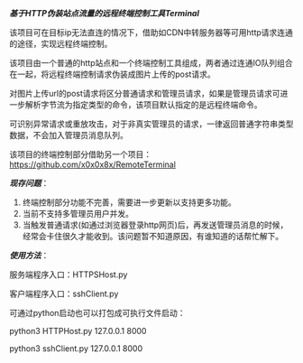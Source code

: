 ***基于HTTP伪装站点流量的远程终端控制工具Terminal***

该项目可在目标ip无法直连的情况下，借助如CDN中转服务器等可用http请求连通的途径，实现远程终端控制。

该项目由一个普通的http站点和一个终端控制工具组成，两者通过连通IO队列组合在一起，将远程终端控制请求伪装成图片上传的post请求。

对图片上传url的post请求将区分普通请求和管理员请求，如果是管理员请求可进一步解析字节流为指定类型的命令，该项目默认指定的是远程终端命令。

可识别异常请求或重放攻击，对于非真实管理员的请求，一律返回普通字符串类型数据，不会加入管理员消息队列。

该项目的终端控制部分借助另一个项目：https://github.com/x0x0x8x/RemoteTerminal

***现存问题***：
1. 终端控制部分功能不完善，需要进一步更新以支持更多功能。
2. 当前不支持多管理员用户并发。
3. 当触发普通请求(如通过浏览器登录http网页)后，再发送管理员消息的时候，经常会卡住很久才能收到。该问题暂不知道原因，有谁知道的话帮忙解下。


***使用方法***：

服务端程序入口：HTTPSHost.py

客户端程序入口：sshClient.py

可通过python启动也可以打包成可执行文件启动：

python3 HTTPHost.py 127.0.0.1 8000

python3 sshClient.py 127.0.0.1 8000


